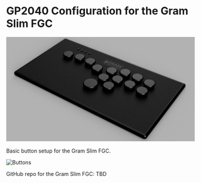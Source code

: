 # GP2040 Configuration for the Gram Slim FGC

![Gram Slim FGC 1](assets/GramSlimFgc1.jpg)

Basic button setup for the Gram Slim FGC.

![Buttons](assets/GramSlimFgc_buttons.png)

GitHub repo for the Gram Slim FGC:
TBD